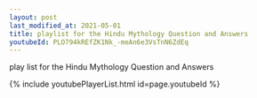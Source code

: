 ```yaml
---
layout: post
last_modified_at: 2021-05-01
title: playlist for the Hindu Mythology Question and Answers
youtubeId: PLO794kREfZK1Nk_-meAn6e3VsTnN6ZdEq
---
```

 
 
play list for the Hindu Mythology Question and Answers

{% include youtubePlayerList.html id=page.youtubeId %}
